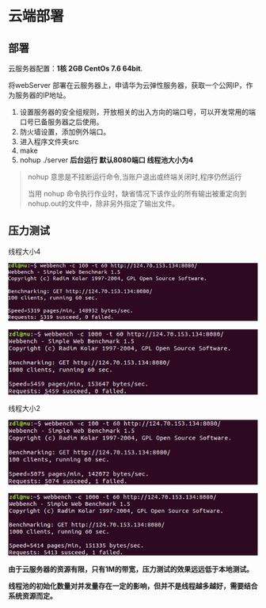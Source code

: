 # 云端部署

## 部署

云服务器配置：**1核 2GB  CentOs 7.6 64bit**.

将webServer 部署在云服务器上，申请华为云弹性服务器，获取一个公网IP，作为服务器的IP地址。

1. 设置服务器的安全组规则，开放相关的出入方向的端口号，可以开发常用的端口号已备服务器之后使用。
2. 防火墙设置，添加例外端口。
3. 进入程序文件夹src
4. make
5. nohup  ./server      **后台运行  默认8080端口 线程池大小为4**

> nohup 意思是不挂断运行命令,当账户退出或终端关闭时,程序仍然运行
>
> 当用 nohup 命令执行作业时，缺省情况下该作业的所有输出被重定向到nohup.out的文件中，除非另外指定了输出文件。

## 压力测试

线程大小4

![image-20200814112143972](./img/4-1-test.png)

![image-20200814140136262](./img/4-2-test.png)

线程大小2

![image-20200814114423776](./img/2-1-test.png)

![image-20200814113946315](./img/2-2-test.png)

**由于云服务器的资源有限，只有1M的带宽，压力测试的效果远远低于本地测试。**

**线程池的初始化数量对并发量存在一定的影响，但并不是线程越多越好，需要结合系统资源而定。**
